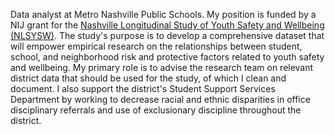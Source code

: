 Data analyst at Metro Nashville Public Schools. 
My position is funded by a NIJ grant for the [Nashville Longitudinal Study of Youth Safety and Wellbeing (NLSYSW)](https://news.vanderbilt.edu/2016/11/21/right-resources-at-the-right-time-goal-of-public-private-partnership-for-nashville-youths/). 
The study's purpose is to develop a comprehensive dataset that will empower empirical research on the relationships between student, school, and neighborhood risk and protective factors related to youth safety and wellbeing. 
My primary role is to advise the research team on relevant district data that should be used for the study, of which I clean and document. 
I also support the district's Student Support Services Department by working to decrease racial and ethnic disparities in office disciplinary referrals and use of exclusionary discipline throughout the district.
